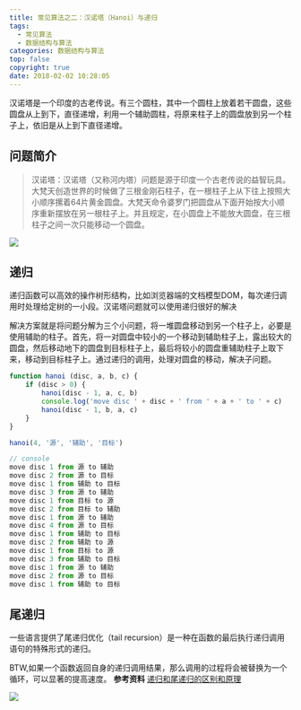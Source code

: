 ```yaml
---
title: 常见算法之二：汉诺塔（Hanoi）与递归
tags:
  - 常见算法
  - 数据结构与算法
categories: 数据结构与算法
top: false
copyright: true
date: 2018-02-02 10:28:05
---
```

汉诺塔是一个印度的古老传说。有三个圆柱，其中一个圆柱上放着若干圆盘，这些圆盘从上到下，直径递增，利用一个辅助圆柱，将原来柱子上的圆盘放到另一个柱子上，依旧是从上到下直径递增。
<!--more-->
## 问题简介

>  汉诺塔：汉诺塔（又称河内塔）问题是源于印度一个古老传说的益智玩具。大梵天创造世界的时候做了三根金刚石柱子，在一根柱子上从下往上按照大小顺序摞着64片黄金圆盘。大梵天命令婆罗门把圆盘从下面开始按大小顺序重新摆放在另一根柱子上。并且规定，在小圆盘上不能放大圆盘，在三根柱子之间一次只能移动一个圆盘。

![](http://static.zhyjor.com/201806021034_17.png)

## 递归
递归函数可以高效的操作树形结构，比如浏览器端的文档模型DOM，每次递归调用时处理给定树的一小段。汉诺塔问题就可以使用递归很好的解决

解决方案就是将问题分解为三个小问题，将一堆圆盘移动到另一个柱子上，必要是使用辅助的柱子。首先，将一对圆盘中较小的一个移动到辅助柱子上，露出较大的圆盘，然后移动地下的圆盘到目标柱子上，最后将较小的圆盘重辅助柱子上取下来，移动到目标柱子上。通过递归的调用，处理对圆盘的移动，解决子问题。

```js
function hanoi (disc, a, b, c) {
    if (disc > 0) {
        hanoi(disc - 1, a, c, b)
        console.log('move disc ' + disc + ' from ' + a + ' to ' + c)
        hanoi(disc - 1, b, a, c)
    }
}

hanoi(4, '源', '辅助', '目标')

// console
move disc 1 from 源 to 辅助
move disc 2 from 源 to 目标
move disc 1 from 辅助 to 目标
move disc 3 from 源 to 辅助
move disc 1 from 目标 to 源
move disc 2 from 目标 to 辅助
move disc 1 from 源 to 辅助
move disc 4 from 源 to 目标
move disc 1 from 辅助 to 目标
move disc 2 from 辅助 to 源
move disc 1 from 目标 to 源
move disc 3 from 辅助 to 目标
move disc 1 from 源 to 辅助
move disc 2 from 源 to 目标
move disc 1 from 辅助 to 目标
```
## 尾递归
一些语言提供了尾递归优化（tail recursion）是一种在函数的最后执行递归调用语句的特殊形式的递归。

BTW,如果一个函数返回自身的递归调用结果，那么调用的过程将会被替换为一个循环，可以显著的提高速度。
**参考资料**
[递归和尾递归的区别和原理](https://blog.csdn.net/zcyzsy/article/details/77151709)

![](http://static.zhyjor.com/wexin.png)
